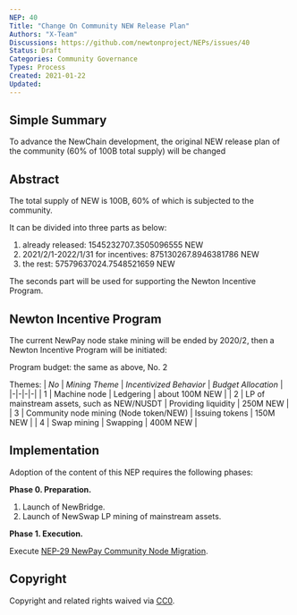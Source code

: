 ```yaml
---
NEP: 40
Title: "Change On Community NEW Release Plan"
Authors: "X-Team"
Discussions: https://github.com/newtonproject/NEPs/issues/40
Status: Draft
Categories: Community Governance
Types: Process
Created: 2021-01-22
Updated: 
---
```


## Simple Summary

To advance the NewChain development, the original NEW release plan of the community (60% of 100B total supply) will be changed

## Abstract

The total supply of NEW is 100B, 60% of which is subjected to the community.

It can be divided into three parts as below:

1. already released: 1545232707.3505096555 NEW
2. 2021/2/1-2022/1/31 for incentives: 875130267.8946381786 NEW
3. the rest: 57579637024.7548521659 NEW

The seconds part will be used for supporting the Newton Incentive Program.

## Newton Incentive Program

The current NewPay node stake mining will be ended by 2020/2, then a Newton Incentive Program will be initiated:

Program budget: the same as above, No. 2

Themes:
| *No* | *Mining Theme* | *Incentivized Behavior* | *Budget Allocation* |
|-|-|-|-|
| 1 | Machine node | Ledgering | about 100M NEW |
| 2 | LP of mainstream assets, such as NEW/NUSDT | Providing liquidity | 250M NEW |
| 3 | Community node mining (Node token/NEW)  | Issuing tokens | 150M NEW |
| 4 | Swap mining | Swapping | 400M NEW |

## Implementation

Adoption of the content of this NEP requires the following phases:

**Phase 0. Preparation.**

1. Launch of NewBridge.
2. Launch of NewSwap LP mining of mainstream assets.

**Phase 1. Execution.**

Execute [NEP-29 NewPay Community Node Migration](https://github.com/newtonproject/NEPs/blob/main/NEPS/nep-29/index.md).

## Copyright

Copyright and related rights waived via [CC0](https://creativecommons.org/publicdomain/zero/1.0/).
